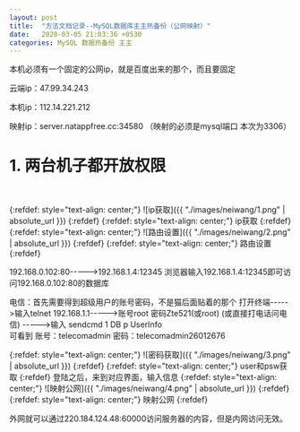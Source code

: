 ```yaml
---
layout: post
title:  "方法文档记录--MySQL数据库主主热备份（公网映射）"
date:   2020-03-05 21:03:36 +0530
categories: MySQL 数据热备份 主主
---
```

本机必须有一个固定的公网ip，就是百度出来的那个，而且要固定

云端ip：47.99.34.243

本机ip：112.14.221.212 

映射ip：server.natappfree.cc:34580 （映射的必须是mysql端口 本次为3306）

# 1.	两台机子都开放权限




<br>

{:refdef: style="text-align: center;"}
![ip获取]({{ "./images/neiwang/1.png" | absolute_url }})
{:refdef}
{:refdef: style="text-align: center;"}
ip获取
{:refdef}
{:refdef: style="text-align: center;"}
![路由设置]({{ "./images/neiwang/2.png" | absolute_url }})
{:refdef}
{:refdef: style="text-align: center;"}
路由设置
{:refdef}

192.168.0.102:80----->192.168.1.4:12345
浏览器输入192.168.1.4:12345即可访问192.168.0.102:80的数据库

电信：首先需要得到超级用户的账号密码，不是猫后面贴着的那个
打开终端----->输入telnet 192.168.1.1----->账号root 密码Zte521(或root) (或直接打电话问电信) ----->输入 sendcmd 1 DB p UserInfo  
可看到
账号：telecomadmin
密码：telecomadmin26012676

{:refdef: style="text-align: center;"}
![密码获取]({{ "./images/neiwang/3.png" | absolute_url }})
{:refdef}
{:refdef: style="text-align: center;"}
user和psw获取
{:refdef}
登陆之后，来到对应界面，输入信息
{:refdef: style="text-align: center;"}
![映射公网]({{ "./images/neiwang/4.png" | absolute_url }})
{:refdef}
{:refdef: style="text-align: center;"}
映射公网
{:refdef}


外网就可以通过220.184.124.48:60000访问服务器的内容，但是内网访问无效。





